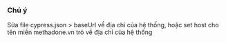 ### Chú ý

Sửa file cypress.json > baseUrl về địa chỉ của hệ thống, hoặc set host cho tên miền methadone.vn trỏ về địa chỉ của hệ thống